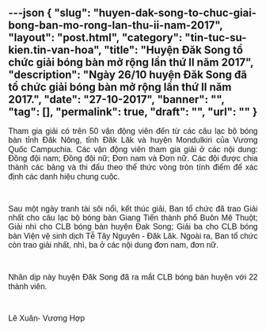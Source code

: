---json
{
    "slug": "huyen-dak-song-to-chuc-giai-bong-ban-mo-rong-lan-thu-ii-nam-2017",
    "layout": "post.html",
    "category": "tin-tuc-su-kien.tin-van-hoa",
    "title": "Huyện Đăk Song tổ chức giải bóng bàn mở rộng lần thứ II năm 2017",
    "description": "Ngày 26/10 huyện Đăk Song đã tổ chức giải bóng bàn mở rộng  lần thứ II năm 2017.",
    "date": "27-10-2017",
    "banner": "",
    "tag": [],
    "permalink": true,
    "draft": "",
    "url": ""
}
---
<p class="MsoNormal" style="text-align:justify"><font face="Arial"><span style="font-size: 16px; line-height: 18.4px;">Tham gia giải có trên 50 vận động viên đến từ các câu lạc bộ bóng bàn tỉnh Đăk Nông, tỉnh Đăk Lăk và huyện Mondulkiri của Vương Quốc Campuchia. Các vận động viên tham gia giải ở các nội dung: Đồng đội nam; Đồng đội nữ; Đơn nam và Đơn nữ. Các đội được chia thành các bảng và thi đấu theo thể thức vòng tròn tính điểm để xác định các danh hiệu chung cuộc.</span></font></p><p class="MsoNormal" style="text-align:justify"><font face="Arial"><span style="font-size: 16px; line-height: 18.4px;"><br></span></font></p><p class="MsoNormal" style="text-align:justify"><font face="Arial"><span style="font-size: 16px; line-height: 18.4px;">Sau một ngày tranh tài sôi nổi, kết thúc giải, Ban tổ chức đã trao Giải nhất cho câu lạc bộ bóng bàn Giang Tiến thành phố Buôn Mê Thuột; Giải nhì cho CLB bóng bàn huyện Đak Song; Giải ba cho CLB bóng bàn Viện vệ sinh dịch Tễ Tây Nguyên - Đăk Lăk. Ngoài ra, Ban tổ chức còn trao giải nhất, nhì, ba ở các nội dung đơn nam, đơn nữ.</span></font></p><p class="MsoNormal" style="text-align:justify"><font face="Arial"><span style="font-size: 16px; line-height: 18.4px;"><br></span></font></p><p class="MsoNormal" style="text-align:justify"><font face="Arial"><span style="font-size: 16px; line-height: 18.4px;">Nhân dịp này huyện Đăk Song đã ra mắt CLB bóng bàn huyện với 22 thành viên.</span></font></p><p class="MsoNormal" style="text-align:justify"><font face="Arial"><span style="font-size: 16px; line-height: 18.4px;"><br></span></font></p><p class="MsoNormal" style="text-align:justify"><font face="Arial"><span style="font-size: 16px; line-height: 18.4px;">Lê Xuân- Vương Hợp</span></font></p>